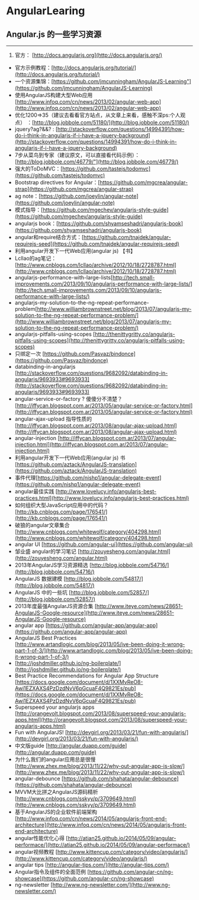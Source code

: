 AngularLearing
==============

## Angular.js 的一些学习资源 ##
--------------
1. 官方： [http://docs.angularjs.org](http://docs.angularjs.org/)
*   官方示例教程：[http://docs.angularjs.org/tutorial/](http://docs.angularjs.org/tutorial/)
*   一个资源集锦：[https://github.com/jmcunningham/AngularJS-Learning"](https://github.com/jmcunningham/AngularJS-Learning)
*   使用AngularJS构建大型Web应用[http://www.infoq.com/cn/news/2013/02/angular-web-app](http://www.infoq.com/cn/news/2013/02/angular-web-app)
*   优化1200=>35（建议去看看官方站点，从文章上来看，感触不深ps:个人观点） ：[http://blog.jobbole.com/51180/](http://blog.jobbole.com/51180/)
*   jquery?ag?&&? : [http://stackoverflow.com/questions/14994391/how-do-i-think-in-angularjs-if-i-have-a-jquery-background](http://stackoverflow.com/questions/14994391/how-do-i-think-in-angularjs-if-i-have-a-jquery-background)
*   7步从菜鸟到专家（建议原文，可以直接看代码示例）：[http://blog.jobbole.com/46779/"](http://blog.jobbole.com/46779/)
*   强大的ToDoMVC：[https://github.com/tastejs/todomvc](https://github.com/tastejs/todomvc)
*   Bootstrap directives for Angular：[https://github.com/mgcrea/angular-strap](https://github.com/mgcrea/angular-strap)
*   ag note：[https://github.com/joeylin/angular-note](https://github.com/joeylin/angular-note)
*   模式指导：[https://github.com/mgechev/angularjs-style-guide](https://github.com/mgechev/angularjs-style-guide)
*   angularjs book：[https://github.com/shyamseshadri/angularjs-book](https://github.com/shyamseshadri/angularjs-book)
*   angular和require结合方式：[https://github.com/tnajdek/angular-requirejs-seed](https://github.com/tnajdek/angular-requirejs-seed)
*   利用angular开发下一代Web应用(angular js) 【书】
*   Lcllao的ag笔记：[http://www.cnblogs.com/lcllao/archive/2012/10/18/2728787.html](http://www.cnblogs.com/lcllao/archive/2012/10/18/2728787.html)
*   angularjs-performance-with-large-lists[http://tech.small-improvements.com/2013/09/10/angularjs-performance-with-large-lists/](http://tech.small-improvements.com/2013/09/10/angularjs-performance-with-large-lists/)
*   angularjs-my-solution-to-the-ng-repeat-performance-problem[http://www.williambrownstreet.net/blog/2013/07/angularjs-my-solution-to-the-ng-repeat-performance-problem/](http://www.williambrownstreet.net/blog/2013/07/angularjs-my-solution-to-the-ng-repeat-performance-problem/)
*   angularjs-pitfalls-using-scopes [http://thenittygritty.co/angularjs-pitfalls-using-scopes](http://thenittygritty.co/angularjs-pitfalls-using-scopes)
*   只绑定一次 [https://github.com/Pasvaz/bindonce](https://github.com/Pasvaz/bindonce)
*   databinding-in-angularjs [http://stackoverflow.com/questions/9682092/databinding-in-angularjs/9693933#9693933](http://stackoverflow.com/questions/9682092/databinding-in-angularjs/9693933#9693933)
*   angular-service-or-factory ? 傻傻分不清楚？[http://iffycan.blogspot.com.ar/2013/05/angular-service-or-factory.html](http://iffycan.blogspot.com.ar/2013/05/angular-service-or-factory.html)
*   angular-ajax-upload 指导性质的[http://iffycan.blogspot.com.ar/2013/08/angular-ajax-upload.html](http://iffycan.blogspot.com.ar/2013/08/angular-ajax-upload.html)
*   angular-injection [http://iffycan.blogspot.com.ar/2013/07/angular-injection.html](http://iffycan.blogspot.com.ar/2013/07/angular-injection.html)
*   利用angular开发下一代Web应用(angular js) 书[https://github.com/aztack/AngularJS-translation](https://github.com/aztack/AngularJS-translation)
*   事件代理[https://github.com/nishp1/angular-delegate-event](https://github.com/nishp1/angular-delegate-event)
*   angular最佳实践 [http://www.lovelucy.info/angularjs-best-practices.html](http://www.lovelucy.info/angularjs-best-practices.html)
*   如何组织大型JavaScript应用中的代码？[http://kb.cnblogs.com/page/176541/](http://kb.cnblogs.com/page/176541/)
*   破狼的angular文章集合 [http://www.cnblogs.com/whitewolf/category/404298.html](http://www.cnblogs.com/whitewolf/category/404298.html)
*   angular UI [https://github.com/angular-ui](https://github.com/angular-ui)
*   邹业盛 angular的学习笔记 [http://zouyesheng.com/angular.html](http://zouyesheng.com/angular.html)
*   2013年AngularJS学习资源精选 [http://blog.jobbole.com/54716/](http://blog.jobbole.com/54716/)
*   AngularJS 数据建模 [http://blog.jobbole.com/54817/](http://blog.jobbole.com/54817/)
*   AngularJS 中的一些坑 [http://blog.jobbole.com/52857/](http://blog.jobbole.com/52857/)
*   2013年度最强AngularJS资源合集 [http://www.iteye.com/news/28651-AngularJS-Google-resource](http://www.iteye.com/news/28651-AngularJS-Google-resource)
*   angular app [https://github.com/angular-app/angular-app](https://github.com/angular-app/angular-app)
*   AngularJS Best Practices [http://www.artandlogic.com/blog/2013/05/ive-been-doing-it-wrong-part-1-of-3/](http://www.artandlogic.com/blog/2013/05/ive-been-doing-it-wrong-part-1-of-3/)
*   [http://joshdmiller.github.io/ng-boilerplate/](http://joshdmiller.github.io/ng-boilerplate/)
*   Best Practice Recommendations for Angular App Structure [https://docs.google.com/document/d/1XXMvReO8-Awi1EZXAXS4PzDzdNvV6pGcuaF4Q9821Es/pub](https://docs.google.com/document/d/1XXMvReO8-Awi1EZXAXS4PzDzdNvV6pGcuaF4Q9821Es/pub)
*   Superspeed your angularjs apps [http://orangevolt.blogspot.com/2013/08/superspeed-your-angularjs-apps.html](http://orangevolt.blogspot.com/2013/08/superspeed-your-angularjs-apps.html)
*   Fun with AngularJS! [http://devgirl.org/2013/03/21/fun-with-angularjs/](http://devgirl.org/2013/03/21/fun-with-angularjs/)
*   中文版guide [http://angular.duapp.com/guide](http://angular.duapp.com/guide)
*   为什么我们的angular应用总是很慢 [http://www.zhex.me/blog/2013/11/22/why-out-angular-app-is-slow/](http://www.zhex.me/blog/2013/11/22/why-out-angular-app-is-slow/)
*   angular-debounce [https://github.com/shahata/angular-debounce](https://github.com/shahata/angular-debounce)
*   MVVM大比拼之AngularJS源码精析 [http://www.cnblogs.com/sskyy/p/3709649.html](http://www.cnblogs.com/sskyy/p/3709649.html)
*   基于AngularJS的企业软件前端架构 [http://www.infoq.com/cn/news/2014/05/angularjs-front-end-architecture](http://www.infoq.com/cn/news/2014/05/angularjs-front-end-architecture)
*   angular性能优化心得 [http://atian25.github.io/2014/05/09/angular-performace/](http://atian25.github.io/2014/05/09/angular-performace/)
*   angular视频教程 [http://www.kittencup.com/category/video/angularjs/](http://www.kittencup.com/category/video/angularjs/)
*   angular tips [http://angular-tips.com/](http://angular-tips.com/)
*   Angular指令及组件的全面范例 [https://github.com/angular-cn/ng-showcase](https://github.com/angular-cn/ng-showcase)
*   ng-newsletter [http://www.ng-newsletter.com/](http://www.ng-newsletter.com/)
